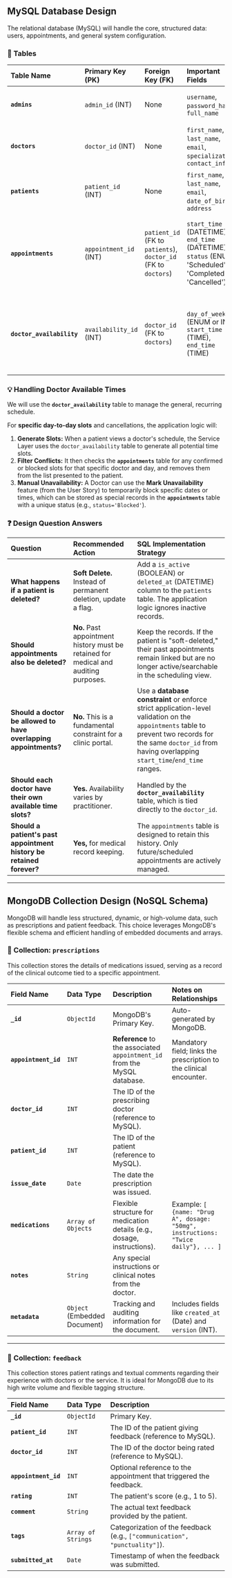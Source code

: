 ## MySQL Database Design

The relational database (MySQL) will handle the core, structured data: users, appointments, and general system configuration.

### 📌 Tables

| Table Name                | Primary Key (PK)        | Foreign Key (FK)                                               | Important Fields                                                                                       | Notes on Relationships                                                                                           |
|:--------------------------|:------------------------|:---------------------------------------------------------------|:-------------------------------------------------------------------------------------------------------|:-----------------------------------------------------------------------------------------------------------------|
| **`admins`**              | `admin_id` (INT)        | None                                                           | `username`, `password_hash`, `full_name`                                                               | Stores system administrator credentials.                                                                         |
| **`doctors`**             | `doctor_id` (INT)       | None                                                           | `first_name`, `last_name`, `email`, `specialization`, `contact_info`                                   | Stores information about healthcare providers.                                                                   |
| **`patients`**            | `patient_id` (INT)      | None                                                           | `first_name`, `last_name`, `email`, `date_of_birth`, `address`                                         | Stores user information for patients.                                                                            |
| **`appointments`**        | `appointment_id` (INT)  | `patient_id` (FK to `patients`), `doctor_id` (FK to `doctors`) | `start_time` (DATETIME), `end_time` (DATETIME), `status` (ENUM: 'Scheduled', 'Completed', 'Cancelled') | Links a patient to a doctor at a specific time. **Constraint:** Must ensure no time overlap for a single doctor. |
| **`doctor_availability`** | `availability_id` (INT) | `doctor_id` (FK to `doctors`)                                  | `day_of_week` (ENUM or INT), `start_time` (TIME), `end_time` (TIME)                                    | Defines the standard recurring time slots a doctor is generally available (e.g., Mon 9:00-17:00).                |

### 💡 Handling Doctor Available Times

We will use the **`doctor_availability`** table to manage the general, recurring schedule.

For **specific day-to-day slots** and cancellations, the application logic will:
1.  **Generate Slots:** When a patient views a doctor's schedule, the Service Layer uses the `doctor_availability` table to generate all potential time slots.
2.  **Filter Conflicts:** It then checks the **`appointments`** table for any confirmed or blocked slots for that specific doctor and day, and removes them from the list presented to the patient.
3.  **Manual Unavailability:** A Doctor can use the **Mark Unavailability** feature (from the User Story) to temporarily block specific dates or times, which can be stored as special records in the **`appointments`** table with a unique status (e.g., `status='Blocked'`).

### ❓ Design Question Answers

| Question                                                             | Recommended Action                                                                   | SQL Implementation Strategy                                                                                                                                                                                      |
|:---------------------------------------------------------------------|:-------------------------------------------------------------------------------------|:-----------------------------------------------------------------------------------------------------------------------------------------------------------------------------------------------------------------|
| **What happens if a patient is deleted?**                            | **Soft Delete.** Instead of permanent deletion, update a flag.                       | Add a `is_active` (BOOLEAN) or `deleted_at` (DATETIME) column to the `patients` table. The application logic ignores inactive records.                                                                           |
| **Should appointments also be deleted?**                             | **No.** Past appointment history must be retained for medical and auditing purposes. | Keep the records. If the patient is "soft-deleted," their past appointments remain linked but are no longer active/searchable in the scheduling view.                                                            |
| **Should a doctor be allowed to have overlapping appointments?**     | **No.** This is a fundamental constraint for a clinic portal.                        | Use a **database constraint** or enforce strict application-level validation on the `appointments` table to prevent two records for the same `doctor_id` from having overlapping `start_time`/`end_time` ranges. |
| **Should each doctor have their own available time slots?**          | **Yes.** Availability varies by practitioner.                                        | Handled by the **`doctor_availability`** table, which is tied directly to the `doctor_id`.                                                                                                                       |
| **Should a patient's past appointment history be retained forever?** | **Yes,** for medical record keeping.                                                 | The `appointments` table is designed to retain this history. Only future/scheduled appointments are actively managed.                                                                                            |

---

## MongoDB Collection Design (NoSQL Schema)

MongoDB will handle less structured, dynamic, or high-volume data, such as prescriptions and patient feedback. This choice leverages MongoDB's flexible schema and efficient handling of embedded documents and arrays.

### 📜 Collection: `prescriptions`

This collection stores the details of medications issued, serving as a record of the clinical outcome tied to a specific appointment.

| Field Name           | Data Type                    | Description                                                               | Notes on Relationships                                                            |
|:---------------------|:-----------------------------|:--------------------------------------------------------------------------|:----------------------------------------------------------------------------------|
| **`_id`**            | `ObjectId`                   | MongoDB's Primary Key.                                                    | Auto-generated by MongoDB.                                                        |
| **`appointment_id`** | `INT`                        | **Reference** to the associated `appointment_id` from the MySQL database. | Mandatory field; links the prescription to the clinical encounter.                |
| **`doctor_id`**      | `INT`                        | The ID of the prescribing doctor (reference to MySQL).                    |                                                                                   |
| **`patient_id`**     | `INT`                        | The ID of the patient (reference to MySQL).                               |                                                                                   |
| **`issue_date`**     | `Date`                       | The date the prescription was issued.                                     |                                                                                   |
| **`medications`**    | `Array of Objects`           | Flexible structure for medication details (e.g., dosage, instructions).   | Example: `[ {name: "Drug A", dosage: "50mg", instructions: "Twice daily"}, ... ]` |
| **`notes`**          | `String`                     | Any special instructions or clinical notes from the doctor.               |                                                                                   |
| **`metadata`**       | `Object` (Embedded Document) | Tracking and auditing information for the document.                       | Includes fields like `created_at` (Date) and `version` (INT).                     |

---

### 💬 Collection: `feedback`

This collection stores patient ratings and textual comments regarding their experience with doctors or the service. It is ideal for MongoDB due to its high write volume and flexible tagging structure.

| Field Name           | Data Type          | Description                                                                |
|:---------------------|:-------------------|:---------------------------------------------------------------------------|
| **`_id`**            | `ObjectId`         | Primary Key.                                                               |
| **`patient_id`**     | `INT`              | The ID of the patient giving feedback (reference to MySQL).                |
| **`doctor_id`**      | `INT`              | The ID of the doctor being rated (reference to MySQL).                     |
| **`appointment_id`** | `INT`              | Optional reference to the appointment that triggered the feedback.         |
| **`rating`**         | `INT`              | The patient's score (e.g., 1 to 5).                                        |
| **`comment`**        | `String`           | The actual text feedback provided by the patient.                          |
| **`tags`**           | `Array of Strings` | Categorization of the feedback (e.g., `["communication", "punctuality"]`). |
| **`submitted_at`**   | `Date`             | Timestamp of when the feedback was submitted.                              |

